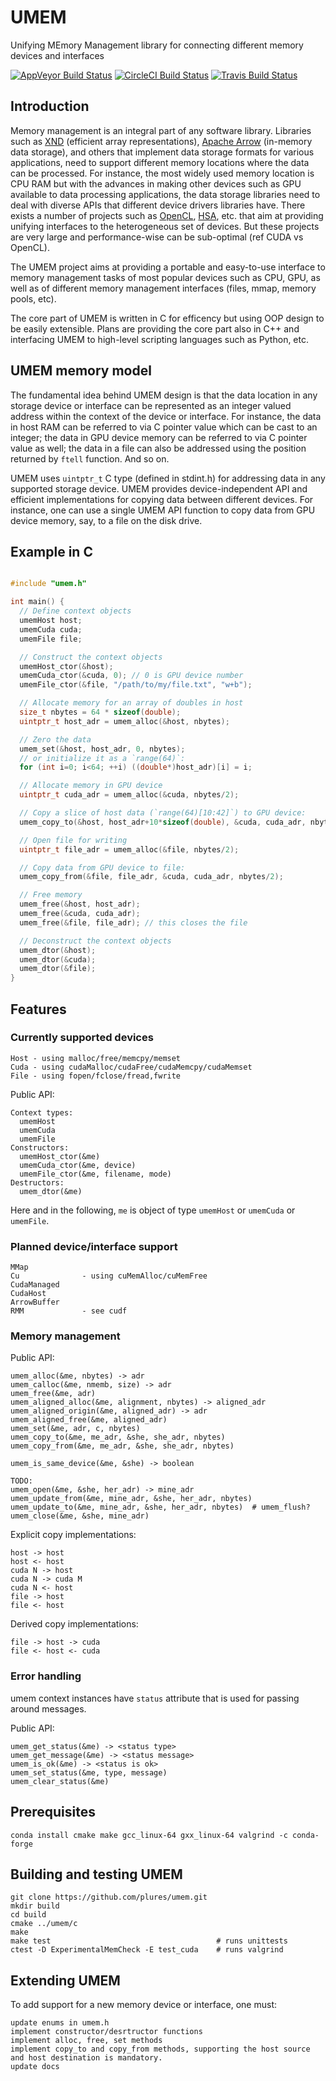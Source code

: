 # UMEM
Unifying MEmory Management library for connecting different memory devices and interfaces

[![AppVeyor Build Status](https://ci.appveyor.com/api/projects/status/kcedl490a7fbqvoo/branch/master?svg=true)](https://ci.appveyor.com/project/pearu/umem/branch/master)
[![CircleCI Build Status](https://circleci.com/gh/plures/umem/tree/master.svg?style=svg)](https://circleci.com/gh/plures/umem/tree/master)
[![Travis Build Status](https://travis-ci.org/plures/umem.svg?branch=master)](https://travis-ci.org/plures/umem)

## Introduction

Memory management is an integral part of any software
library. Libraries such as [XND](https://xnd.io) (efficient array
representations), [Apache Arrow](https://arrow.apache.org/) (in-memory
data storage), and others that implement data storage formats for
various applications, need to support different memory locations where
the data can be processed. For instance, the most widely used memory
location is CPU RAM but with the advances in making other devices such
as GPU available to data processing applications, the data storage
libraries need to deal with diverse APIs that different device drivers
libraries have. There exists a number of projects such as
[OpenCL](https://www.khronos.org/opencl/),
[HSA](https://en.wikipedia.org/wiki/Heterogeneous_System_Architecture),
etc.  that aim at providing unifying interfaces to the heterogeneous
set of devices. But these projects are very large and performance-wise
can be sub-optimal (ref CUDA vs OpenCL).

The UMEM project aims at providing a portable and easy-to-use
interface to memory management tasks of most popular devices such as
CPU, GPU, as well as of different memory management interfaces (files,
mmap, memory pools, etc).

The core part of UMEM is written in C for efficency but using OOP
design to be easily extensible. Plans are providing the core part also
in C++ and interfacing UMEM to high-level scripting languages such as
Python, etc.

## UMEM memory model

The fundamental idea behind UMEM design is that the data location in
any storage device or interface can be represented as an integer
valued address within the context of the device or interface. For
instance, the data in host RAM can be referred to via C pointer value
which can be cast to an integer; the data in GPU device memory can be
referred to via C pointer value as well; the data in a file can also
be addressed using the position returned by `ftell` function. And so
on.

UMEM uses `uintptr_t` C type (defined in stdint.h) for addressing data
in any supported storage device.  UMEM provides device-independent API and
efficient implementations for copying data between different devices.
For instance, one can use a single UMEM API function to copy data from
GPU device memory, say, to a file on the disk drive.

## Example in C

```c

#include "umem.h"

int main() {
  // Define context objects 
  umemHost host;
  umemCuda cuda;
  umemFile file;

  // Construct the context objects
  umemHost_ctor(&host);
  umemCuda_ctor(&cuda, 0); // 0 is GPU device number
  umemFile_ctor(&file, "/path/to/my/file.txt", "w+b");

  // Allocate memory for an array of doubles in host
  size_t nbytes = 64 * sizeof(double);
  uintptr_t host_adr = umem_alloc(&host, nbytes);

  // Zero the data
  umem_set(&host, host_adr, 0, nbytes);
  // or initialize it as a `range(64)`:
  for (int i=0; i<64; ++i) ((double*)host_adr)[i] = i;

  // Allocate memory in GPU device
  uintptr_t cuda_adr = umem_alloc(&cuda, nbytes/2);

  // Copy a slice of host data (`range(64)[10:42]`) to GPU device:
  umem_copy_to(&host, host_adr+10*sizeof(double), &cuda, cuda_adr, nbytes/2);

  // Open file for writing
  uintptr_t file_adr = umem_alloc(&file, nbytes/2);

  // Copy data from GPU device to file:
  umem_copy_from(&file, file_adr, &cuda, cuda_adr, nbytes/2);

  // Free memory
  umem_free(&host, host_adr);
  umem_free(&cuda, cuda_adr);
  umem_free(&file, file_adr); // this closes the file

  // Deconstruct the context objects
  umem_dtor(&host);
  umem_dtor(&cuda);
  umem_dtor(&file);
}
```

## Features

### Currently supported devices

```
Host - using malloc/free/memcpy/memset
Cuda - using cudaMalloc/cudaFree/cudaMemcpy/cudaMemset
File - using fopen/fclose/fread,fwrite
```

Public API:
```
Context types:
  umemHost
  umemCuda
  umemFile
Constructors:
  umemHost_ctor(&me)
  umemCuda_ctor(&me, device)
  umemFile_ctor(&me, filename, mode)
Destructors:
  umem_dtor(&me)
```
Here and in the following, `me` is object of type `umemHost` or
`umemCuda` or `umemFile`.

### Planned device/interface support

```
MMap
Cu              - using cuMemAlloc/cuMemFree
CudaManaged
CudaHost
ArrowBuffer
RMM             - see cudf
```

### Memory management

Public API:
```
umem_alloc(&me, nbytes) -> adr
umem_calloc(&me, nmemb, size) -> adr
umem_free(&me, adr)
umem_aligned_alloc(&me, alignment, nbytes) -> aligned_adr
umem_aligned_origin(&me, aligned_adr) -> adr
umem_aligned_free(&me, aligned_adr)
umem_set(&me, adr, c, nbytes)
umem_copy_to(&me, me_adr, &she, she_adr, nbytes)
umem_copy_from(&me, me_adr, &she, she_adr, nbytes)

umem_is_same_device(&me, &she) -> boolean

TODO:
umem_open(&me, &she, her_adr) -> mine_adr
umem_update_from(&me, mine_adr, &she, her_adr, nbytes)
umem_update_to(&me, mine_adr, &she, her_adr, nbytes)  # umem_flush?
umem_close(&me, &she, mine_adr)
```

Explicit copy implementations:
```
host -> host
host <- host
cuda N -> host
cuda N -> cuda M
cuda N <- host
file -> host
file <- host
```

Derived copy implementations:
```
file -> host -> cuda
file <- host <- cuda
```


### Error handling

umem context instances have `status` attribute that is used for passing around messages.

Public API:
```
umem_get_status(&me) -> <status type>
umem_get_message(&me) -> <status message>
umem_is_ok(&me) -> <status is ok>
umem_set_status(&me, type, message)
umem_clear_status(&me)
```

## Prerequisites

```
conda install cmake make gcc_linux-64 gxx_linux-64 valgrind -c conda-forge
```

## Building and testing UMEM

```
git clone https://github.com/plures/umem.git
mkdir build
cd build
cmake ../umem/c
make
make test                                     # runs unittests
ctest -D ExperimentalMemCheck -E test_cuda    # runs valgrind
```

## Extending UMEM

To add support for a new memory device or interface, one must:
```
update enums in umem.h
implement constructor/desrtructor functions
implement alloc, free, set methods
implement copy_to and copy_from methods, supporting the host source and host destination is mandatory.
update docs
```
